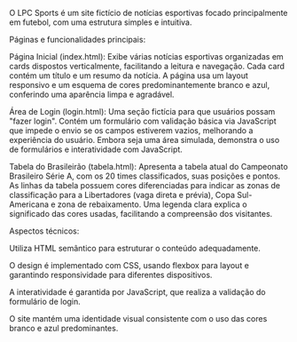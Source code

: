 O LPC Sports é um site fictício de notícias esportivas focado principalmente em futebol, com uma estrutura simples e intuitiva.

Páginas e funcionalidades principais:

Página Inicial (index.html):
Exibe várias notícias esportivas organizadas em cards dispostos verticalmente, facilitando a leitura e navegação. Cada card contém um título e um resumo da notícia. A página usa um layout responsivo e um esquema de cores predominantemente branco e azul, conferindo uma aparência limpa e agradável.

Área de Login (login.html):
Uma seção fictícia para que usuários possam "fazer login". Contém um formulário com validação básica via JavaScript que impede o envio se os campos estiverem vazios, melhorando a experiência do usuário. Embora seja uma área simulada, demonstra o uso de formulários e interatividade com JavaScript.

Tabela do Brasileirão (tabela.html):
Apresenta a tabela atual do Campeonato Brasileiro Série A, com os 20 times classificados, suas posições e pontos. As linhas da tabela possuem cores diferenciadas para indicar as zonas de classificação para a Libertadores (vaga direta e prévia), Copa Sul-Americana e zona de rebaixamento. Uma legenda clara explica o significado das cores usadas, facilitando a compreensão dos visitantes.

Aspectos técnicos:

Utiliza HTML semântico para estruturar o conteúdo adequadamente.

O design é implementado com CSS, usando flexbox para layout e garantindo responsividade para diferentes dispositivos.

A interatividade é garantida por JavaScript, que realiza a validação do formulário de login.

O site mantém uma identidade visual consistente com o uso das cores branco e azul predominantes.
